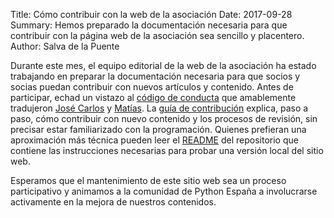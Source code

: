 Title: Cómo contribuir con la web de la asociación
Date: 2017-09-28
Summary: Hemos preparado la documentación necesaria para que contribuir con la página web de la asociación sea sencillo y placentero.
Author: Salva de la Puente

Durante este mes, el equipo editorial de la web de la asociación ha estado trabajando en preparar la documentación necesaria para que socios y socias puedan contribuir con nuevos artículos y contenido. Antes de participar, echad un vistazo al [código de conducta](https://github.com/python-spain/web/blob/master/CODE_OF_CONDUCT.md#c%C3%B3digo-de-conducta) que amablemente tradujeron [José Carlos](https://github.com/quobit) y [Matías](https://github.com/rebost). La [guía de contribución](https://github.com/python-spain/web/blob/master/CONTRIBUTING.md#c%C3%B3mo-contribuir-con-la-web-de-python-espa%C3%B1a) explica, paso a paso, cómo contribuir con nuevo contenido y los procesos de revisión, sin precisar estar familiarizado con la programación. Quienes prefieran una aproximación más técnica pueden leer el [README](https://github.com/python-spain/web/#instalaci%C3%B3n-del-sitio-web) del repositorio que contiene las instrucciones necesarias para probar una versión local del sitio web.

Esperamos que el mantenimiento de este sitio web sea un proceso participativo y animamos a la comunidad de Python España a involucrarse activamente en la mejora de nuestros contenidos.
